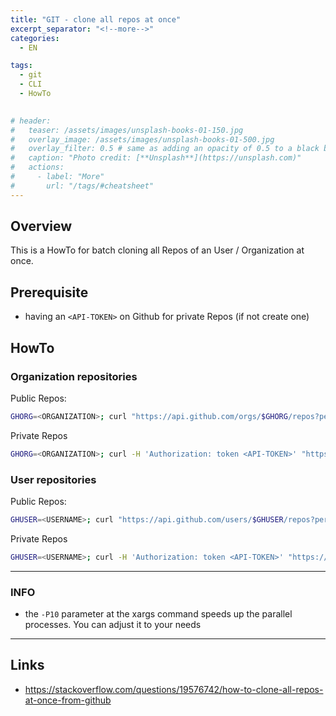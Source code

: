 ```yaml
---
title: "GIT - clone all repos at once"
excerpt_separator: "<!--more-->"
categories:
  - EN

tags:
  - git
  - CLI
  - HowTo
 

# header:
#   teaser: /assets/images/unsplash-books-01-150.jpg
#   overlay_image: /assets/images/unsplash-books-01-500.jpg
#   overlay_filter: 0.5 # same as adding an opacity of 0.5 to a black background
#   caption: "Photo credit: [**Unsplash**](https://unsplash.com)"
#   actions:
#     - label: "More"
#       url: "/tags/#cheatsheet"
---
```

## Overview
This is a HowTo for batch cloning all Repos of an User / Organization at once.

## Prerequisite
* having an `<API-TOKEN>` on Github for private Repos (if not create one) 

## HowTo
### Organization repositories
Public Repos:
```bash
GHORG=<ORGANIZATION>; curl "https://api.github.com/orgs/$GHORG/repos?per_page=1000" | grep -o 'git@[^"]*' | xargs -L1 -P10 git clone
```

Private Repos
```bash
GHORG=<ORGANIZATION>; curl -H 'Authorization: token <API-TOKEN>' "https://api.github.com/orgs/$GHORG/repos?per_page=1000" | grep -o 'git@[^"]*' | xargs -L1 -P10 git clone
```

### User repositories
Public Repos:
```bash
GHUSER=<USERNAME>; curl "https://api.github.com/users/$GHUSER/repos?per_page=1000" | grep -o 'git@[^"]*' | xargs -L1 -P10 git clone
```

Private Repos
```bash
GHUSER=<USERNAME>; curl -H 'Authorization: token <API-TOKEN>' "https://api.github.com/users/$GHUSER/repos?per_page=1000" | grep -o 'git@[^"]*' | xargs -L1 -P10 git clone
```

---
### INFO

* the `-P10` parameter at the xargs command speeds up the parallel processes. You can adjust it to your needs
---

## Links
* https://stackoverflow.com/questions/19576742/how-to-clone-all-repos-at-once-from-github